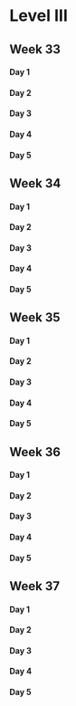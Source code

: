 # Level III

## Week 33

#### Day 1

#### Day 2

#### Day 3

#### Day 4

#### Day 5



## Week 34

#### Day 1

#### Day 2

#### Day 3

#### Day 4

#### Day 5



## Week 35

#### Day 1

#### Day 2

#### Day 3

#### Day 4

#### Day 5



## Week 36

#### Day 1

#### Day 2

#### Day 3

#### Day 4

#### Day 5



## Week 37

#### Day 1

#### Day 2

#### Day 3

#### Day 4

#### Day 5
